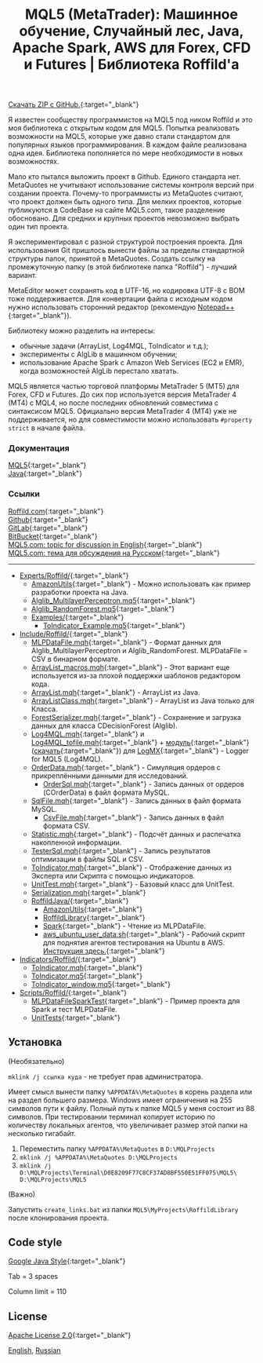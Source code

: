 ﻿---
title: "MQL5 (MetaTrader): Машинное обучение, Случайный лес, Java, Apache Spark, AWS для Forex, CFD и Futures | Библиотека Roffild'a"
pgtitle: Библиотека Roffild'a
---
[Скачать ZIP с GitHub.](https://github.com/Roffild/RoffildLibrary/archive/master.zip){:target="_blank"}

Я известен сообществу программистов на MQL5 под ником Roffild и это моя библиотека с открытым кодом для MQL5. Попытка реализовать возможности на MQL5, которые уже давно стали стандартом для популярных языков программирования. В каждом файле реализована одна идея. Библиотека пополняется по мере необходимости в новых возможностях.

Мало кто пытался выложить проект в Github. Единого стандарта нет. MetaQuotes не учитывают использование системы контроля версий при создании проекта. Почему-то программисты из MetaQuotes считают, что проект должен быть одного типа. Для мелких проектов, которые публикуются в CodeBase на сайте MQL5.com, такое разделение обосновано. Для средних и крупных проектов невозможно выбрать один тип проекта.

Я экспериментировал с разной структурой построения проекта. Для использования Git пришлось вынести файлы за пределы стандартной структуры папок, принятой в MetaQuotes. Создать ссылку на промежуточную папку (в этой библиотеке папка "Roffild") - лучший вариант.

MetaEditor может сохранять код в UTF-16, но кодировка UTF-8 с BOM тоже поддерживается. Для конвертации файла с исходным кодом нужно использовать сторонний редактор (рекомендую [Notepad++](https://notepad-plus-plus.org/){:target="_blank"}).

Библиотеку можно разделить на интересы:
* обычные задачи (ArrayList, Log4MQL, ToIndicator и т.д.);
* эксперименты с AlgLib в машинном обучении;
* использование Apache Spark с Amazon Web Services (EC2 и EMR), когда возможностей AlgLib перестало хватать.

MQL5 является частью торговой платформы MetaTrader 5 (MT5) для Forex, CFD и Futures. До сих пор используется версия MetaTrader 4 (MT4) с MQL4, но после последних обновлений совместима с синтаксисом MQL5. Официально версия MetaTrader 4 (MT4) уже не поддерживается, но для совместимости можно использовать ``` #property strict ``` в начале файла.

### Документация
[MQL5](https://roffild.com/mql5/){:target="_blank"}<br/>
[Java](https://roffild.com/java/){:target="_blank"}

### Ссылки
[Roffild.com](https://roffild.com/ru/){:target="_blank"}<br/>
[Github](https://github.com/Roffild/RoffildLibrary){:target="_blank"}<br/>
[GitLab](https://gitlab.com/Roffild/RoffildLibrary){:target="_blank"}<br/>
[BitBucket](https://bitbucket.org/Roffild/roffildlibrary/){:target="_blank"}<br/>
[MQL5.com: topic for discussion in English](https://www.mql5.com/en/forum/247134){:target="_blank"}<br/>
[MQL5.com: тема для обсуждения на Русском](https://www.mql5.com/ru/forum/245373){:target="_blank"}

-----------------
* [Experts/Roffild/](https://github.com/Roffild/RoffildLibrary/blob/master/Experts/Roffild/){:target="_blank"}
  * [AmazonUtils](https://github.com/Roffild/RoffildLibrary/blob/master/Experts/Roffild/AmazonUtils){:target="_blank"} - Можно использовать как пример разработки проекта на Java.
  * [Alglib_MultilayerPerceptron.mq5](https://github.com/Roffild/RoffildLibrary/blob/master/Experts/Roffild/Alglib_MultilayerPerceptron.mq5){:target="_blank"}
  * [Alglib_RandomForest.mq5](https://github.com/Roffild/RoffildLibrary/blob/master/Experts/Roffild/Alglib_RandomForest.mq5){:target="_blank"}
  * [Examples/](https://github.com/Roffild/RoffildLibrary/blob/master/Experts/Roffild/Examples/){:target="_blank"}
    * [ToIndicator_Example.mq5](https://github.com/Roffild/RoffildLibrary/blob/master/Experts/Roffild/Examples/ToIndicator_Example.mq5){:target="_blank"}
* [Include/Roffild/](https://github.com/Roffild/RoffildLibrary/blob/master/Include/Roffild/){:target="_blank"}
  * [MLPDataFile.mqh](https://github.com/Roffild/RoffildLibrary/blob/master/Include/Roffild/MLPDataFile.mqh){:target="_blank"} - Формат данных для Alglib_MultilayerPerceptron и Alglib_RandomForest. MLPDataFile = CSV в бинарном формате.
  * [ArrayList_macros.mqh](https://github.com/Roffild/RoffildLibrary/blob/master/Include/Roffild/ArrayList_macros.mqh){:target="_blank"} - Этот вариант еще используется из-за плохой поддержки шаблонов редактором кода.
  * [ArrayList.mqh](https://github.com/Roffild/RoffildLibrary/blob/master/Include/Roffild/ArrayList.mqh){:target="_blank"} - ArrayList из Java.
  * [ArrayListClass.mqh](https://github.com/Roffild/RoffildLibrary/blob/master/Include/Roffild/ArrayListClass.mqh){:target="_blank"} - ArrayList из Java только для Класса.
  * [ForestSerializer.mqh](https://github.com/Roffild/RoffildLibrary/blob/master/Include/Roffild/ForestSerializer.mqh){:target="_blank"} - Сохранение и загрузка данных для класса CDecisionForest (Alglib).
  * [Log4MQL.mqh](https://github.com/Roffild/RoffildLibrary/blob/master/Include/Roffild/Log4MQL.mqh){:target="_blank"} и [Log4MQL_tofile.mqh](https://github.com/Roffild/RoffildLibrary/blob/master/Include/Roffild/Log4MQL_tofile.mqh){:target="_blank"} + [модуль](https://github.com/Roffild/RoffildLibrary/blob/master/Include/Roffild/LogMX){:target="_blank"} ([скачать](https://roffild.com/Log4MQLParser.zip){:target="_blank"}) для [LogMX](http://www.logmx.com/){:target="_blank"} - Logger for MQL5 (Log4MQL).
  * [OrderData.mqh](https://github.com/Roffild/RoffildLibrary/blob/master/Include/Roffild/OrderData.mqh){:target="_blank"} - Симуляция ордеров с прикреплёнными данными для исследований.
    * [OrderSql.mqh](https://github.com/Roffild/RoffildLibrary/blob/master/Include/Roffild/OrderSql.mqh){:target="_blank"} - Запись данных от ордеров (COrderData) в файл формата MySQL.
  * [SqlFile.mqh](https://github.com/Roffild/RoffildLibrary/blob/master/Include/Roffild/SqlFile.mqh){:target="_blank"} - Запись данных в файл формата MySQL.
    * [CsvFile.mqh](https://github.com/Roffild/RoffildLibrary/blob/master/Include/Roffild/CsvFile.mqh){:target="_blank"} - Запись данных в файл формата CSV.
  * [Statistic.mqh](https://github.com/Roffild/RoffildLibrary/blob/master/Include/Roffild/Statistic.mqh){:target="_blank"} - Подсчёт данных и распечатка накопленной информации.
  * [TesterSql.mqh](https://github.com/Roffild/RoffildLibrary/blob/master/Include/Roffild/TesterSql.mqh){:target="_blank"} - Запись результатов оптимизации в файлы SQL и CSV.
  * [ToIndicator.mqh](https://github.com/Roffild/RoffildLibrary/blob/master/Include/Roffild/ToIndicator.mqh){:target="_blank"} - Отображение данных из Эксперта или Скрипта с помощью индикаторов.
  * [UnitTest.mqh](https://github.com/Roffild/RoffildLibrary/blob/master/Include/Roffild/UnitTest.mqh){:target="_blank"} - Базовый класс для UnitTest.
  * [Serialization.mqh](https://github.com/Roffild/RoffildLibrary/blob/master/Include/Roffild/Serialization.mqh){:target="_blank"}
  * [RoffildJava/](https://github.com/Roffild/RoffildLibrary/blob/master/Include/Roffild/RoffildJava/){:target="_blank"}
    * [AmazonUtils](https://github.com/Roffild/RoffildLibrary/blob/master/Include/Roffild/RoffildJava/AmazonUtils/){:target="_blank"}
    * [RoffildLibrary](https://github.com/Roffild/RoffildLibrary/blob/master/Include/Roffild/RoffildJava/RoffildLibrary/){:target="_blank"}
    * [Spark](https://github.com/Roffild/RoffildLibrary/blob/master/Include/Roffild/RoffildJava/Spark/){:target="_blank"} - Чтение из MLPDataFile.
    * [aws_ubuntu_user_data.sh](https://github.com/Roffild/RoffildLibrary/blob/master/Include/Roffild/RoffildJava/AmazonUtils/src/main/resources/aws_ubuntu_user_data.sh){:target="_blank"} - Рабочий скрипт для поднятия агентов тестирования на Ubuntu в AWS. [Инструкция здесь.](https://roffild.com/ru/agents.html){:target="_blank"}
* [Indicators/Roffild/](https://github.com/Roffild/RoffildLibrary/blob/master/Indicators/Roffild/){:target="_blank"}
  * [ToIndicator.mqh](https://github.com/Roffild/RoffildLibrary/blob/master/Indicators/Roffild/ToIndicator.mqh){:target="_blank"}
  * [ToIndicator.mq5](https://github.com/Roffild/RoffildLibrary/blob/master/Indicators/Roffild/ToIndicator.mq5){:target="_blank"}
  * [ToIndicator_window.mq5](https://github.com/Roffild/RoffildLibrary/blob/master/Indicators/Roffild/ToIndicator_window.mq5){:target="_blank"}
* [Scripts/Roffild/](https://github.com/Roffild/RoffildLibrary/blob/master/Scripts/Roffild/){:target="_blank"}
  * [MLPDataFileSparkTest](https://github.com/Roffild/RoffildLibrary/blob/master/Scripts/Roffild/MLPDataFileSparkTest){:target="_blank"} - Пример проекта для Spark и тест MLPDataFile.
  * [UnitTests](https://github.com/Roffild/RoffildLibrary/blob/master/Scripts/Roffild/UnitTests){:target="_blank"}

## Установка

(Необязательно)

``` mklink /j ссылка куда ``` - не требует прав администратора.

Имеет смысл вынести папку ``` %APPDATA%\MetaQuotes ``` в корень раздела или на раздел большего размера.
Windows имеет ограничения на 255 символов пути к файлу. Полный путь к папке MQL5 у меня состоит из 88 символов.
При тестировании терминал копирует историю по количеству локальных агентов, что увеличивает размер этой папки на несколько гигабайт.
1. Переместить папку ``` %APPDATA%\MetaQuotes ``` в ``` D:\MQLProjects ```
2. ``` mklink /j %APPDATA%\MetaQuotes D:\MQLProjects ```
3. ``` mklink /j D:\MQLProjects\Terminal\D0E8209F77C8CF37AD8BF550E51FF075\MQL5\ D:\MQLProjects\MQL5 ```

(Важно)

Запустить ``` create_links.bat ``` из папки ``` MQL5\MyProjects\RoffildLibrary ``` после клонирования проекта.

## Code style

[Google Java Style](https://google.github.io/styleguide/javaguide.html){:target="_blank"}

Tab = 3 spaces

Column limit = 110

## License

[Apache License 2.0](https://github.com/Roffild/RoffildLibrary/blob/master/LICENSE){:target="_blank"}

<a href="https://roffild.com/" hreflang="en">English</a>, <a href="https://roffild.com/ru/" hreflang="ru">Russian</a>
